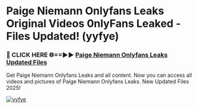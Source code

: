# Paige Niemann Onlyfans Leaks Original Videos 0nlyFans Leaked - Files Updated! (yyfye)

<h3>🔴 CLICK HERE 🌐==►► <a href="https://tinyurl.com/2jnfzry5" rel="nofollow">Paige Niemann Onlyfans Leaks Updated Files</a></h3>

Get Paige Niemann Onlyfans Leaks and all content. Now you can access all videos and pictures of Paige Niemann Onlyfans Leaks. New Updated Files 2025!

[![yyfye](https://i.imgur.com/GyGTBgg.gif)](https://tinyurl.com/2jnfzry5)

